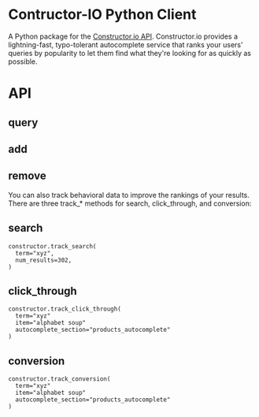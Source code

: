 Contructor-IO Python Client
=====

A Python package for the [Constructor.io API](http://constructor.io/docs).  Constructor.io provides a lightning-fast, typo-tolerant autocomplete service that ranks your users' queries by popularity to let them find what they're looking for as quickly as possible.

API
===

query
---

add
---

remove
---

You can also track behavioral data to improve the rankings of your results.  There are three track_* methods for search, click_through, and conversion:

search
---

    constructor.track_search(
      term="xyz",
      num_results=302,
    )

click_through
---

    constructor.track_click_through(
      term="xyz"
      item="alphabet soup"
      autocomplete_section="products_autocomplete"
    )

conversion
---
    
    constructor.track_conversion(
      term="xyz"
      item="alphabet soup"
      autocomplete_section="products_autocomplete"
    )

